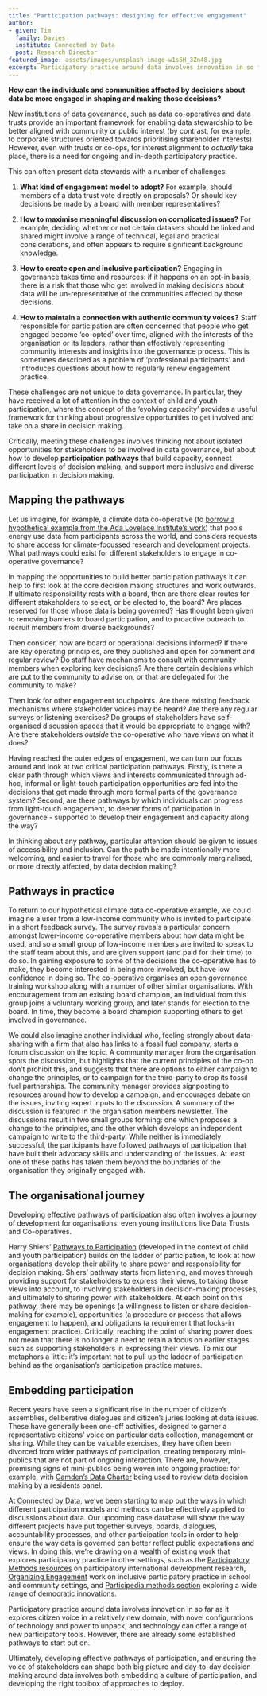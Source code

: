 ```yaml
---
title: "Participation pathways: designing for effective engagement"
author:
- given: Tim 
  family: Davies 
  institute: Connected by Data
  post: Research Director
featured_image: assets/images/unsplash-image-w1s5H_3Zn48.jpg
excerpt: Participatory practice around data involves innovation in so far as it explores citizen voice in a relatively new domain, with novel configurations of technology and power to unpack, technology can offer a range of new participatory tools.  Tim Davies from Connected by Data explores designing for effective engagement.
---
```


**How can the individuals and communities affected by decisions about
data be more engaged in shaping and making those decisions?**

New institutions of data governance, such as data co-operatives and data
trusts provide an important framework for enabling data stewardship to
be better aligned with community or public interest (by contrast, for
example, to corporate structures oriented towards prioritising
shareholder interests). However, even with trusts or co-ops, for
interest alignment to *actually* take place, there is a need for ongoing
and in-depth participatory practice.

This can often present data stewards with a number of challenges:

1.  **What kind of engagement model to adopt?** For example, should
    members of a data trust vote directly on proposals? Or should key
    decisions be made by a board with member representatives?

2.  **How to maximise meaningful discussion on complicated issues?** For
    example, deciding whether or not certain datasets should be linked
    and shared might involve a range of technical, legal and practical
    considerations, and often appears to require significant background
    knowledge.

3.  **How to create open and inclusive participation?** Engaging in
    governance takes time and resources: if it happens on an opt-in
    basis, there is a risk that those who get involved in making
    decisions about data will be un-representative of the communities
    affected by those decisions.

4.  **How to maintain a connection with authentic community voices?**
    Staff responsible for participation are often concerned that people
    who get engaged become ‘co-opted’ over time, aligned with the
    interests of the organisation or its leaders, rather than
    effectively representing community interests and insights into the
    governance process. This is sometimes described as a problem of
    ‘professional participants’ and introduces questions about how to
    regularly renew engagement practice.

These challenges are not unique to data governance. In particular, they
have received a lot of attention in the context of child and youth
participation, where the concept of the ‘evolving capacity’ provides a
useful framework for thinking about progressive opportunities to get
involved and take on a share in decision making.

Critically, meeting these challenges involves thinking not about
isolated opportunities for stakeholders to be involved in data
governance, but about how to develop **participation pathways** that
build capacity, connect different levels of decision making, and support
more inclusive and diverse participation in decision making.

## Mapping the pathways

Let us imagine, for example, a climate data co-operative (to [borrow a
hypothetical example from the Ada Lovelace Institute’s
work](https://connectedbydata.org/events/2022-06-06-rightscon#power-to-the-people-participatory-data-stewardship-in-practice))
that pools energy use data from participants across the world, and
considers requests to share access for climate-focussed research and
development projects. What pathways could exist for different
stakeholders to engage in co-operative governance?

In mapping the opportunities to build better participation pathways it
can help to first look at the core decision making structures and work
outwards. If ultimate responsibility rests with a board, then are there
clear routes for different stakeholders to select, or be elected to, the
board? Are places reserved for those whose data is being governed? Has
thought been given to removing barriers to board participation, and to
proactive outreach to recruit members from diverse backgrounds?

Then consider, how are board or operational decisions informed? If there
are key operating principles, are they published and open for comment
and regular review? Do staff have mechanisms to consult with community
members when exploring key decisions? Are there certain decisions which
are put to the community to advise on, or that are delegated for the
community to make?

Then look for other engagement touchpoints. Are there existing feedback
mechanisms where stakeholder voices may be heard? Are there any regular
surveys or listening exercises? Do groups of stakeholders have
self-organised discussion spaces that it would be appropriate to engage
with? Are there stakeholders *outside* the co-operative who have views
on what it does?

Having reached the outer edges of engagement, we can turn our focus
around and look at two critical participation pathways. Firstly, is
there a clear path through which views and interests communicated
through ad-hoc, informal or light-touch participation opportunities are
fed into the decisions that get made through more formal parts of the
governance system? Second, are there pathways by which individuals can
progress from light-touch engagement, to deeper forms of participation
in governance - supported to develop their engagement and capacity along
the way?

In thinking about any pathway, particular attention should be given to
issues of accessibility and inclusion. Can the path be made
intentionally more welcoming, and easier to travel for those who are
commonly marginalised, or more directly affected, by data decision
making?

## Pathways in practice

To return to our hypothetical climate data co-operative example, we
could imagine a user from a low-income community who is invited to
participate in a short feedback survey. The survey reveals a particular
concern amongst lower-income co-operative members about how data might
be used, and so a small group of low-income members are invited to speak
to the staff team about this, and are given support (and paid for their
time) to do so. In gaining exposure to some of the decisions the
co-operative has to make, they become interested in being more involved,
but have low confidence in doing so. The co-operative organises an open
governance training workshop along with a number of other similar
organisations. With encouragement from an existing board champion, an
individual from this group joins a voluntary working group, and later
stands for election to the board. In time, they become a board champion
supporting others to get involved in governance.

We could also imagine another individual who, feeling strongly about
data-sharing with a firm that also has links to a fossil fuel company,
starts a forum discussion on the topic. A community manager from the
organisation spots the discussion, but highlights that the current
principles of the co-op don’t prohibit this, and suggests that there are
options to either campaign to change the principles, or to campaign for
the third-party to drop its fossil fuel partnerships. The community
manager provides signposting to resources around how to develop a
campaign, and encourages debate on the issues, inviting expert inputs to
the discussion. A summary of the discussion is featured in the
organisation members newsletter. The discussions result in two small
groups forming: one which proposes a change to the principles, and the
other which develops an independent campaign to write to the
third-party. While neither is immediately successful, the participants
have followed pathways of participation that have built their advocacy
skills and understanding of the issues. At least one of these paths has
taken them beyond the boundaries of the organisation they originally
engaged with.

## The organisational journey

Developing effective pathways of participation also often involves a
journey of development for organisations: even young institutions like
Data Trusts and Co-operatives.

Harry Shiers’ [Pathways to
Participation](https://organizingengagement.org/models/pathways-to-participation/)
(developed in the context of child and youth participation) builds on
the ladder of participation, to look at how organisations develop their
ability to share power and responsibility for decision making. Shiers’
pathway starts from listening, and moves through providing support for
stakeholders to express their views, to taking those views into account,
to involving stakeholders in decision-making processes, and ultimately
to sharing power with stakeholders. At each point on this pathway, there
may be openings (a willingness to listen or share decision-making for
example), opportunities (a procedure or process that allows engagement
to happen), and obligations (a requirement that locks-in engagement
practice). Critically, reaching the point of sharing power does not mean
that there is no longer a need to retain a focus on earlier stages such
as supporting stakeholders in expressing their views. To mix our
metaphors a little: it’s important not to pull up the ladder of
participation behind as the organisation’s participation practice
matures.

## Embedding participation

Recent years have seen a significant rise in the number of citizen’s
assemblies, deliberative dialogues and citizen’s juries looking at data
issues. These have generally been one-off activities, designed to garner
a representative citizens’ voice on particular data collection,
management or sharing. While they can be valuable exercises, they have
often been divorced from wider pathways of participation, creating
temporary mini-publics that are not part of ongoing interaction. There
are, however, promising signs of mini-publics being woven into ongoing
practice: for example, with [Camden’s Data
Charter](https://www.camden.gov.uk/data-charter#udjj) being used to
review data decision making by a residents panel.

At [Connected by Data](https://connectedbydata.org), we’ve been starting
to map out the ways in which different participation models and methods
can be effectively applied to discussions about data. Our upcoming case
database will show the way different projects have put together surveys,
boards, dialogues, accountability processes, and other participation
tools in order to help ensure the way data is governed can better
reflect public expectations and views. In doing this, we’re drawing on a
wealth of existing work that explores participatory practice in other
settings, such as the [Participatory Methods
resources](https://www.participatorymethods.org/) on participatory
international development research, [Organizing
Engagement](https://organizingengagement.org/) work on inclusive
participatory practice in school and community settings, and
[Participedia methods
section](https://participedia.net/search?selectedCategory=method)
exploring a wide range of democratic innovations.

Participatory practice around data involves innovation in so far as it
explores citizen voice in a relatively new domain, with novel
configurations of technology and power to unpack, and technology can
offer a range of new participatory tools. However, there are already
some established pathways to start out on.

Ultimately, developing effective pathways of participation, and ensuring
the voice of stakeholders can shape both big picture and day-to-day
decision making around data involves both embedding a culture of
participation, and developing the right toolbox of approaches to deploy.
